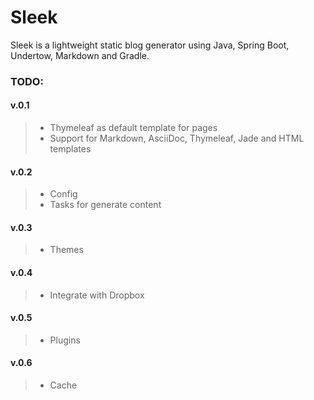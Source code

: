 Sleek
=====

Sleek is a lightweight static blog generator using Java, Spring Boot, Undertow, Markdown and Gradle. 

### TODO: ###

#### v.0.1 ####
> * Thymeleaf as default template for pages
> * Support for Markdown, AsciiDoc, Thymeleaf, Jade and HTML templates
 
#### v.0.2 ####
> * Config
> * Tasks for generate content
 
#### v.0.3 ####
> * Themes
 
#### v.0.4 ####
> * Integrate with Dropbox
 
#### v.0.5 ####
> * Plugins
 
#### v.0.6 ####
> * Cache
